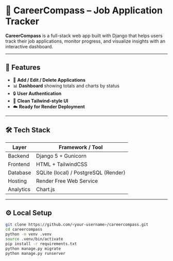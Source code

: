 # 🎯 CareerCompass – Job Application Tracker

**CareerCompass** is a full-stack web app built with Django that helps users track their job applications, monitor progress, and visualize insights with an interactive dashboard.

---

## 🚀 Features

- 📝 **Add / Edit / Delete Applications**
- 📊 **Dashboard** showing totals and charts by status
- 🔒 **User Authentication**
- 🎨 **Clean Tailwind-style UI**
- ☁️ **Ready for Render Deployment**

---

## 🛠️ Tech Stack

| Layer | Framework / Tool |
|-------|------------------|
| Backend | Django 5 + Gunicorn |
| Frontend | HTML + TailwindCSS |
| Database | SQLite (local) / PostgreSQL (Render) |
| Hosting | Render Free Web Service |
| Analytics | Chart.js |

---

## ⚙️ Local Setup

```bash
git clone https://github.com/<your-username>/careercompass.git
cd careercompass
python -m venv .venv
source .venv/bin/activate
pip install -r requirements.txt
python manage.py migrate
python manage.py runserver

